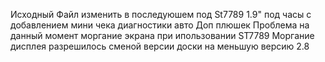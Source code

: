 Исходный Файл изменить в последуюшем под St7789 1.9" под часы с добавлением мини чека  диагностики авто
Доп плюшек Проблема на данный момент моргание экрана при ипользовании ST7789
Моргание дисплея разрешилось сменой версии доски на меньшую версию 2.8
